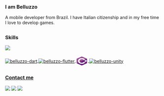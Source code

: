 ### I am Belluzzo

A mobile developer from Brazil. I have Italian citizenship and in my free time I love to develop games.

## 

### Skills
<div>
  <a href="https://github.com/belluzzojr">
  <img height="180em" src="https://github-readme-stats.vercel.app/api?username=belluzzojr&show_icons=true&theme=nightowl&include_all_commits=true&count_private=true"/>
  <div style="display: inline_block"><br>   
    
  <img align="center" alt="belluzzo-dart" height="30" width="40" src="https://cdn.jsdelivr.net/gh/devicons/devicon/icons/dart/dart-original.svg"/>
  <img align="center" alt="belluzzo-flutter" height="30" width="40" src="https://cdn.jsdelivr.net/gh/devicons/devicon/icons/flutter/flutter-original.svg"/>
  <img align="center" alt="belluzzo-csharp" height="30" width="40" src="https://raw.githubusercontent.com/devicons/devicon/master/icons/csharp/csharp-original.svg">
  <img align="center" alt="belluzzo-unity" height="30" width="40" src="https://cdn.jsdelivr.net/gh/devicons/devicon/icons/unity/unity-original.svg" />
</div>
   
##

### Contact me    
<div> 
  <a href="https://www.twitter.com/belluzzojr" target="_blank"><img src="https://img.shields.io/badge/Twitter-1DA1F2?style=for-the-badge&logo=twitter&logoColor=white" target="_blank"></a>
  <a href="https://discord.gg/cWt2Jhxx3M" target="_blank"><img src="https://img.shields.io/badge/Discord-7289DA?style=for-the-badge&logo=discord&logoColor=white" target="_blank"></a>
  <a href="https://www.linkedin.com/in/jo%C3%A3o-rubens-belluzzo-neto-34256a229/" target="_blank"><img src="https://img.shields.io/badge/LinkedIn-0077B5?style=for-the-badge&logo=linkedin&logoColor=white" target="_blank"></a>
<div>  
